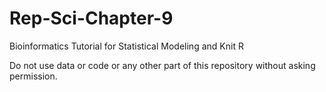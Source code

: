 # Rep-Sci-Chapter-9
Bioinformatics Tutorial for Statistical Modeling and Knit R

Do not use data or code or any other part of this repository without asking permission.
